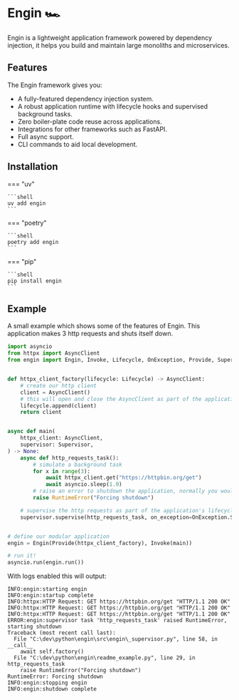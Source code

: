 # Engin 🏎️

Engin is a lightweight application framework powered by dependency injection, it helps
you build and maintain large monoliths and microservices.


## Features

The Engin framework gives you:

- A fully-featured dependency injection system.
- A robust application runtime with lifecycle hooks and supervised background tasks.
- Zero boiler-plate code reuse across applications.
- Integrations for other frameworks such as FastAPI.
- Full async support.
- CLI commands to aid local development.


## Installation

=== "uv"

    ```shell
    uv add engin
    ```

=== "poetry"

    ```shell
    poetry add engin
    ```

=== "pip"

    ```shell
    pip install engin
    ```

## Example

A small example which shows some of the features of Engin. This application
makes 3 http requests and shuts itself down.

```python
import asyncio
from httpx import AsyncClient
from engin import Engin, Invoke, Lifecycle, OnException, Provide, Supervisor


def httpx_client_factory(lifecycle: Lifecycle) -> AsyncClient:
    # create our http client
    client = AsyncClient()
    # this will open and close the AsyncClient as part of the application's lifecycle
    lifecycle.append(client)
    return client


async def main(
    httpx_client: AsyncClient,
    supervisor: Supervisor,
) -> None:
    async def http_requests_task():
        # simulate a background task
        for x in range(3):
            await httpx_client.get("https://httpbin.org/get")
            await asyncio.sleep(1.0)
        # raise an error to shutdown the application, normally you wouldn't do this!
        raise RuntimeError("Forcing shutdown")

    # supervise the http requests as part of the application's lifecycle
    supervisor.supervise(http_requests_task, on_exception=OnException.SHUTDOWN)


# define our modular application
engin = Engin(Provide(httpx_client_factory), Invoke(main))

# run it!
asyncio.run(engin.run())
```

With logs enabled this will output:

```shell
INFO:engin:starting engin
INFO:engin:startup complete
INFO:httpx:HTTP Request: GET https://httpbin.org/get "HTTP/1.1 200 OK"
INFO:httpx:HTTP Request: GET https://httpbin.org/get "HTTP/1.1 200 OK"
INFO:httpx:HTTP Request: GET https://httpbin.org/get "HTTP/1.1 200 OK"
ERROR:engin:supervisor task 'http_requests_task' raised RuntimeError, starting shutdown
Traceback (most recent call last):
  File "C:\dev\python\engin\src\engin\_supervisor.py", line 58, in __call__
    await self.factory()
  File "C:\dev\python\engin\readme_example.py", line 29, in http_requests_task
    raise RuntimeError("Forcing shutdown")
RuntimeError: Forcing shutdown
INFO:engin:stopping engin
INFO:engin:shutdown complete
```

